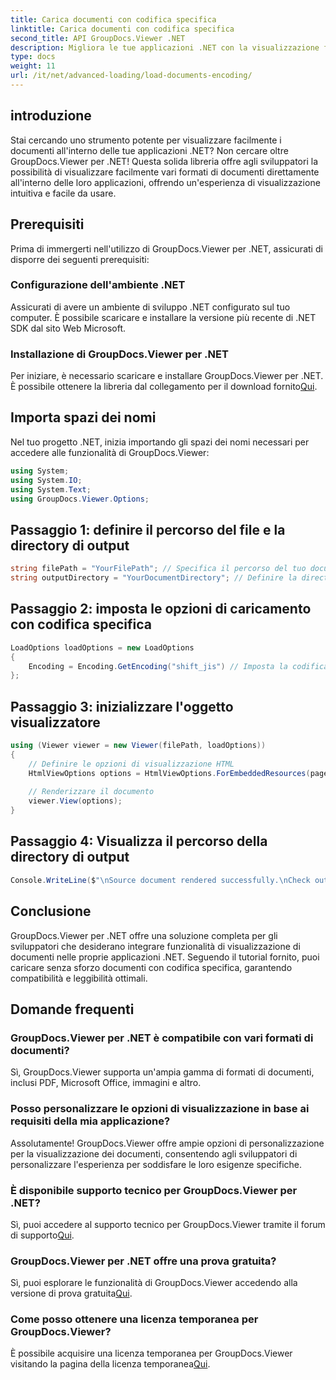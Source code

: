 ```yaml
---
title: Carica documenti con codifica specifica
linktitle: Carica documenti con codifica specifica
second_title: API GroupDocs.Viewer .NET
description: Migliora le tue applicazioni .NET con la visualizzazione fluida dei documenti utilizzando GroupDocs.Viewer per .NET. Carica facilmente documenti con codifica specifica e personalizza l'esperienza di visualizzazione.
type: docs
weight: 11
url: /it/net/advanced-loading/load-documents-encoding/
---
```

## introduzione
Stai cercando uno strumento potente per visualizzare facilmente i documenti all'interno delle tue applicazioni .NET? Non cercare oltre GroupDocs.Viewer per .NET! Questa solida libreria offre agli sviluppatori la possibilità di visualizzare facilmente vari formati di documenti direttamente all'interno delle loro applicazioni, offrendo un'esperienza di visualizzazione intuitiva e facile da usare.
## Prerequisiti
Prima di immergerti nell'utilizzo di GroupDocs.Viewer per .NET, assicurati di disporre dei seguenti prerequisiti:
### Configurazione dell'ambiente .NET
Assicurati di avere un ambiente di sviluppo .NET configurato sul tuo computer. È possibile scaricare e installare la versione più recente di .NET SDK dal sito Web Microsoft.
### Installazione di GroupDocs.Viewer per .NET
 Per iniziare, è necessario scaricare e installare GroupDocs.Viewer per .NET. È possibile ottenere la libreria dal collegamento per il download fornito[Qui](https://releases.groupdocs.com/viewer/net/).

## Importa spazi dei nomi
Nel tuo progetto .NET, inizia importando gli spazi dei nomi necessari per accedere alle funzionalità di GroupDocs.Viewer:
```csharp
using System;
using System.IO;
using System.Text;
using GroupDocs.Viewer.Options;
```

## Passaggio 1: definire il percorso del file e la directory di output
```csharp
string filePath = "YourFilePath"; // Specifica il percorso del tuo documento
string outputDirectory = "YourDocumentDirectory"; // Definire la directory di output per le pagine renderizzate
```
## Passaggio 2: imposta le opzioni di caricamento con codifica specifica
```csharp
LoadOptions loadOptions = new LoadOptions
{
    Encoding = Encoding.GetEncoding("shift_jis") // Imposta la codifica desiderata (ad esempio, shift_jis)
};
```
## Passaggio 3: inizializzare l'oggetto visualizzatore
```csharp
using (Viewer viewer = new Viewer(filePath, loadOptions))
{
    // Definire le opzioni di visualizzazione HTML
    HtmlViewOptions options = HtmlViewOptions.ForEmbeddedResources(pageFilePathFormat);
    
    // Renderizzare il documento
    viewer.View(options);
}
```
## Passaggio 4: Visualizza il percorso della directory di output
```csharp
Console.WriteLine($"\nSource document rendered successfully.\nCheck output in {outputDirectory}.");
```

## Conclusione
GroupDocs.Viewer per .NET offre una soluzione completa per gli sviluppatori che desiderano integrare funzionalità di visualizzazione di documenti nelle proprie applicazioni .NET. Seguendo il tutorial fornito, puoi caricare senza sforzo documenti con codifica specifica, garantendo compatibilità e leggibilità ottimali.
## Domande frequenti
### GroupDocs.Viewer per .NET è compatibile con vari formati di documenti?
Sì, GroupDocs.Viewer supporta un'ampia gamma di formati di documenti, inclusi PDF, Microsoft Office, immagini e altro.
### Posso personalizzare le opzioni di visualizzazione in base ai requisiti della mia applicazione?
Assolutamente! GroupDocs.Viewer offre ampie opzioni di personalizzazione per la visualizzazione dei documenti, consentendo agli sviluppatori di personalizzare l'esperienza per soddisfare le loro esigenze specifiche.
### È disponibile supporto tecnico per GroupDocs.Viewer per .NET?
 Sì, puoi accedere al supporto tecnico per GroupDocs.Viewer tramite il forum di supporto[Qui](https://forum.groupdocs.com/c/viewer/9).
### GroupDocs.Viewer per .NET offre una prova gratuita?
Sì, puoi esplorare le funzionalità di GroupDocs.Viewer accedendo alla versione di prova gratuita[Qui](https://releases.groupdocs.com/).
### Come posso ottenere una licenza temporanea per GroupDocs.Viewer?
 È possibile acquisire una licenza temporanea per GroupDocs.Viewer visitando la pagina della licenza temporanea[Qui](https://purchase.groupdocs.com/temporary-license/).